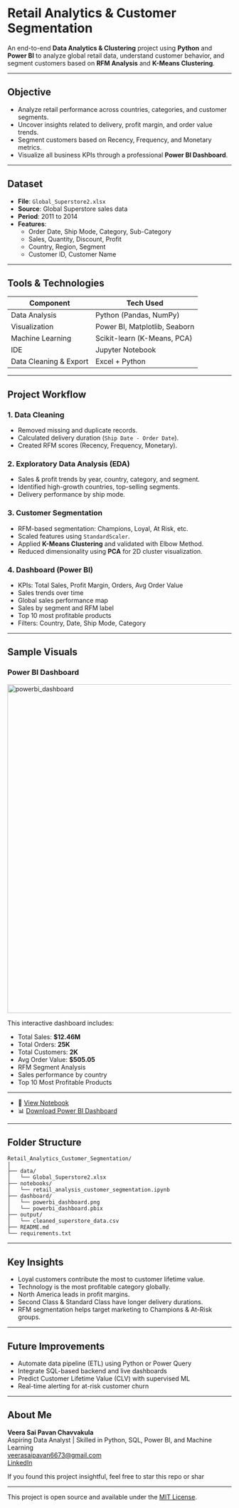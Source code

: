 # Retail Analytics & Customer Segmentation

An end-to-end **Data Analytics & Clustering** project using **Python** and **Power BI** to analyze global retail data, understand customer behavior, and segment customers based on **RFM Analysis** and **K-Means Clustering**.

---

##  Objective

- Analyze retail performance across countries, categories, and customer segments.
- Uncover insights related to delivery, profit margin, and order value trends.
- Segment customers based on Recency, Frequency, and Monetary metrics.
- Visualize all business KPIs through a professional **Power BI Dashboard**.

---

## Dataset

- **File**: `Global_Superstore2.xlsx`
- **Source**: Global Superstore sales data
- **Period**: 2011 to 2014
- **Features**:
  - Order Date, Ship Mode, Category, Sub-Category
  - Sales, Quantity, Discount, Profit
  - Country, Region, Segment
  - Customer ID, Customer Name

---

## Tools & Technologies

| Component | Tech Used |
|----------|-----------|
| Data Analysis | Python (Pandas, NumPy) |
| Visualization | Power BI, Matplotlib, Seaborn |
| Machine Learning | Scikit-learn (K-Means, PCA) |
| IDE | Jupyter Notebook |
| Data Cleaning & Export | Excel + Python |

---

##  Project Workflow

### 1. Data Cleaning
- Removed missing and duplicate records.
- Calculated delivery duration (`Ship Date - Order Date`).
- Created RFM scores (Recency, Frequency, Monetary).

### 2. Exploratory Data Analysis (EDA)
- Sales & profit trends by year, country, category, and segment.
- Identified high-growth countries, top-selling segments.
- Delivery performance by ship mode.

### 3. Customer Segmentation
- RFM-based segmentation: Champions, Loyal, At Risk, etc.
- Scaled features using `StandardScaler`.
- Applied **K-Means Clustering** and validated with Elbow Method.
- Reduced dimensionality using **PCA** for 2D cluster visualization.

### 4. Dashboard (Power BI)
- KPIs: Total Sales, Profit Margin, Orders, Avg Order Value
- Sales trends over time
- Global sales performance map
- Sales by segment and RFM label
- Top 10 most profitable products
- Filters: Country, Date, Ship Mode, Category

---

##  Sample Visuals

###  Power BI Dashboard

<img width="1315" height="738" alt="powerbi_dashboard" src="https://github.com/user-attachments/assets/8a818955-bf5f-49a3-8c65-8aaba3b63977" />


This interactive dashboard includes:
-  Total Sales: **$12.46M**
-  Total Orders: **25K**
-  Total Customers: **2K**
-  Avg Order Value: **$505.05**
-  RFM Segment Analysis
-  Sales performance by country
-  Top 10 Most Profitable Products



---
- 📓 [View Notebook](Retail_Analytics_Customer_Segmentation.ipynb)
- 📊 [Download Power BI Dashboard](powerbi_dashboard.pbix)

---

##  Folder Structure

```
Retail_Analytics_Customer_Segmentation/
│
├── data/
│   └── Global_Superstore2.xlsx
├── notebooks/
│   └── retail_analysis_customer_segmentation.ipynb
├── dashboard/
│   └── powerbi_dashboard.png
│   └── powerbi_dashboard.pbix
├── output/
│   └── cleaned_superstore_data.csv
├── README.md
└── requirements.txt
```

---

##  Key Insights

-  Loyal customers contribute the most to customer lifetime value.
-  Technology is the most profitable category globally.
-  North America leads in profit margins.
-  Second Class & Standard Class have longer delivery durations.
-  RFM segmentation helps target marketing to Champions & At-Risk groups.

---

##  Future Improvements

- Automate data pipeline (ETL) using Python or Power Query
- Integrate SQL-based backend and live dashboards
- Predict Customer Lifetime Value (CLV) with supervised ML
- Real-time alerting for at-risk customer churn

---

##  About Me

**Veera Sai Pavan Chavvakula**  
Aspiring Data Analyst | Skilled in Python, SQL, Power BI, and Machine Learning  
 veerasaipavan6673@gmail.com  
 [LinkedIn]( https://www.linkedin.com/in/veera-sai-pavan-chavvakula-6260a72bb )

If you found this project insightful, feel free to  star this repo or shar

---

This project is open source and available under the [MIT License](LICENSE).
